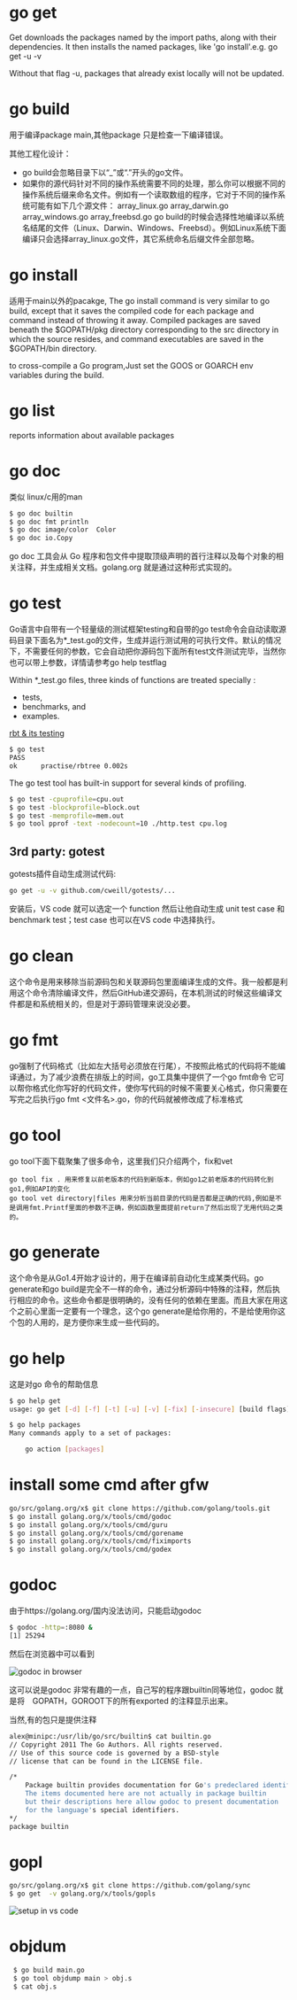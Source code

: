 # go get
Get downloads the packages named by the import paths, along with their dependencies. It then installs the named packages, like 'go install'.e.g. go get -u -v 

Without that flag -u, packages that already exist locally will not be updated.

# go build
用于编译package main,其他package 只是检查一下编译错误。

其他工程化设计：
* go build会忽略目录下以“_”或“.”开头的go文件。
* 如果你的源代码针对不同的操作系统需要不同的处理，那么你可以根据不同的操作系统后缀来命名文件。例如有一个读取数组的程序，它对于不同的操作系统可能有如下几个源文件：
array_linux.go array_darwin.go array_windows.go array_freebsd.go
go build的时候会选择性地编译以系统名结尾的文件（Linux、Darwin、Windows、Freebsd）。例如Linux系统下面编译只会选择array_linux.go文件，其它系统命名后缀文件全部忽略。

# go install
适用于main以外的pacakge,
The go install command is very similar to go build, except that it saves the compiled code for each package and command instead of throwing it away. Compiled packages are saved beneath the $GOPATH/pkg directory corresponding to the src directory in which the source resides, and command executables are saved in the $GOPATH/bin directory. 

to cross-compile a Go program,Just set the GOOS or GOARCH env variables during the build.

#  go list
reports information about available packages


# go doc
类似 linux/c用的man

```bash
$ go doc builtin
$ go doc fmt println
$ go doc image/color  Color
$ go doc io.Copy

```
go doc 工具会从 Go 程序和包文件中提取顶级声明的首行注释以及每个对象的相关注释，并生成相关文档。golang.org 就是通过这种形式实现的。

# go test
Go语言中自带有一个轻量级的测试框架testing和自带的go test命令会自动读取源码目录下面名为*_test.go的文件，生成并运行测试用的可执行文件。默认的情况下，不需要任何的参数，它会自动把你源码包下面所有test文件测试完毕，当然你也可以带上参数，详情请参考go help testflag

Within *_test.go files, three kinds of functions are treated specially : 
* tests, 
* benchmarks, and
* examples. 

[rbt & its testing](https://github.com/yc-alex-xu/go/tree/master/src/practise/rbtree)

```bash
$ go test
PASS
ok  	practise/rbtree	0.002s
```
The go test tool has built-in support for several kinds of profiling.
```bash
$ go test -cpuprofile=cpu.out
$ go test -blockprofile=block.out
$ go test -memprofile=mem.out
$ go tool pprof -text -nodecount=10 ./http.test cpu.log
```

## 3rd party: gotest
gotests插件自动生成测试代码:

```bash
go get -u -v github.com/cweill/gotests/...
```
安装后，VS code 就可以选定一个 function 然后让他自动生成 unit test case 和benchmark test；test case 也可以在VS code 中选择执行。

# go clean
这个命令是用来移除当前源码包和关联源码包里面编译生成的文件。我一般都是利用这个命令清除编译文件，然后GitHub递交源码，在本机测试的时候这些编译文件都是和系统相关的，但是对于源码管理来说没必要。

# go fmt
go强制了代码格式（比如左大括号必须放在行尾），不按照此格式的代码将不能编译通过，为了减少浪费在排版上的时间，go工具集中提供了一个go fmt命令 它可以帮你格式化你写好的代码文件，使你写代码的时候不需要关心格式，你只需要在写完之后执行go fmt <文件名>.go，你的代码就被修改成了标准格式

# go tool
go tool下面下载聚集了很多命令，这里我们只介绍两个，fix和vet

    go tool fix . 用来修复以前老版本的代码到新版本，例如go1之前老版本的代码转化到go1,例如API的变化
    go tool vet directory|files 用来分析当前目录的代码是否都是正确的代码,例如是不是调用fmt.Printf里面的参数不正确，例如函数里面提前return了然后出现了无用代码之类的。

# go generate
这个命令是从Go1.4开始才设计的，用于在编译前自动化生成某类代码。go generate和go build是完全不一样的命令，通过分析源码中特殊的注释，然后执行相应的命令。这些命令都是很明确的，没有任何的依赖在里面。而且大家在用这个之前心里面一定要有一个理念，这个go generate是给你用的，不是给使用你这个包的人用的，是方便你来生成一些代码的。


# go help
这是对go 命令的帮助信息

```bash
$ go help get
usage: go get [-d] [-f] [-t] [-u] [-v] [-fix] [-insecure] [build flags] [packages]

$ go help packages
Many commands apply to a set of packages:

	go action [packages]

```
# install some cmd after gfw
```bash
go/src/golang.org/x$ git clone https://github.com/golang/tools.git
$ go install golang.org/x/tools/cmd/godoc
$ go install golang.org/x/tools/cmd/guru
$ go install golang.org/x/tools/cmd/gorename
$ go install golang.org/x/tools/cmd/fiximports
$ go install golang.org/x/tools/cmd/godex
```

# godoc
由于https://golang.org/国内没法访问，只能启动godoc

```bash
$ godoc -http=:8080 &
[1] 25294
```
然后在浏览器中可以看到

![godoc in browser](images/godoc_http.png)

这可以说是godoc 非常有趣的一点，自己写的程序跟builtin同等地位，godoc 就是将　GOPATH，GOROOT下的所有exported 的注释显示出来。

当然,有的包只是提供注释
```bash
alex@minipc:/usr/lib/go/src/builtin$ cat builtin.go 
// Copyright 2011 The Go Authors. All rights reserved.
// Use of this source code is governed by a BSD-style
// license that can be found in the LICENSE file.

/*
	Package builtin provides documentation for Go's predeclared identifiers.
	The items documented here are not actually in package builtin
	but their descriptions here allow godoc to present documentation
	for the language's special identifiers.
*/
package builtin
```
# gopl
```bash
go/src/golang.org/x$ git clone https://github.com/golang/sync
$ go get  -v golang.org/x/tools/gopls
```
![setup in vs code](images/vscode_gopls.png)

# objdum
```bash
 $ go build main.go 
 $ go tool objdump main > obj.s
 $ cat obj.s
```
